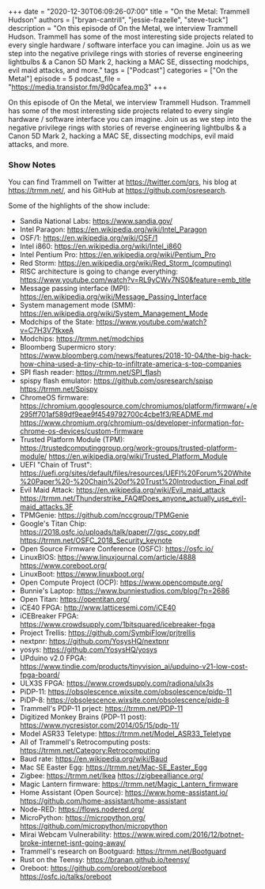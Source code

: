 +++
date = "2020-12-30T06:09:26-07:00"
title = "On the Metal: Trammell Hudson"
authors = ["bryan-cantrill", "jessie-frazelle", "steve-tuck"]
description = "On this episode of On the Metal, we interview Trammell Hudson. Trammell has some of the most interesting side projects related to every single hardware / software interface you can imagine. Join us as we step into the negative privilege rings with stories of reverse engineering lightbulbs & a Canon 5D Mark 2, hacking a MAC SE, dissecting modchips, evil maid attacks, and more."
tags = ["Podcast"]
categories = ["On the Metal"]
episode = 5
podcast_file = "https://media.transistor.fm/9d0cafea.mp3"
+++

On this episode of On the Metal, we interview Trammell Hudson. Trammell has
some of the most interesting side projects related to every single hardware
/ software interface you can imagine. Join us as we step into the negative
privilege rings with stories of reverse engineering lightbulbs & a Canon 5D Mark 2,
hacking a MAC SE, dissecting modchips, evil maid attacks, and more.

### Show Notes

You can find Trammell on Twitter at https://twitter.com/qrs, his
blog at https://trmm.net/, and his GitHub at
https://github.com/osresearch.

Some of the highlights of the show include: 

- Sandia National Labs: https://www.sandia.gov/
- Intel Paragon: https://en.wikipedia.org/wiki/Intel_Paragon
- OSF/1: https://en.wikipedia.org/wiki/OSF/1
- Intel i860: https://en.wikipedia.org/wiki/Intel_i860
- Intel Pentium Pro: https://en.wikipedia.org/wiki/Pentium_Pro
- Red Storm: https://en.wikipedia.org/wiki/Red_Storm_(computing)
- RISC architecture is going to change everything: https://www.youtube.com/watch?v=RL9yCWv7NS0&feature=emb_title
- Message passing interface (MPI): https://en.wikipedia.org/wiki/Message_Passing_Interface
- System management mode (SMM): https://en.wikipedia.org/wiki/System_Management_Mode
- Modchips of the State: https://www.youtube.com/watch?v=C7H3V7tkxeA
- Modchips: https://trmm.net/modchips
- Bloomberg Supermicro story: https://www.bloomberg.com/news/features/2018-10-04/the-big-hack-how-china-used-a-tiny-chip-to-infiltrate-america-s-top-companies
- SPI flash reader: https://trmm.net/SPI_flash
- spispy flash emulator: https://github.com/osresearch/spisp https://trmm.net/Spispy
- ChromeOS firmware: https://chromium.googlesource.com/chromiumos/platform/firmware/+/e295ff701af589df9eae9f4549792700c4cbe1f3/README.md https://www.chromium.org/chromium-os/developer-information-for-chrome-os-devices/custom-firmware
- Trusted Platform Module (TPM): https://trustedcomputinggroup.org/work-groups/trusted-platform-module/ https://en.wikipedia.org/wiki/Trusted_Platform_Module
- UEFI "Chain of Trust": https://uefi.org/sites/default/files/resources/UEFI%20Forum%20White%20Paper%20-%20Chain%20of%20Trust%20Introduction_Final.pdf
- Evil Maid Attack: https://en.wikipedia.org/wiki/Evil_maid_attack https://trmm.net/Thunderstrike_FAQ#Does_anyone_actually_use_evil-maid_attacks.3F
- TPMGenie: https://github.com/nccgroup/TPMGenie
- Google's Titan Chip: https://2018.osfc.io/uploads/talk/paper/7/gsc_copy.pdf https://trmm.net/OSFC_2018_Security_keynote  
- Open Source Firmware Conference (OSFC): https://osfc.io/
- LinuxBIOS: https://www.linuxjournal.com/article/4888 https://www.coreboot.org/
- LinuxBoot: https://www.linuxboot.org/
- Open Compute Project (OCP): https://www.opencompute.org/
- Bunnie's Laptop: https://www.bunniestudios.com/blog/?p=2686
- Open Titan: https://opentitan.org/
- iCE40 FPGA: http://www.latticesemi.com/iCE40
- iCEBreaker FPGA: https://www.crowdsupply.com/1bitsquared/icebreaker-fpga
- Project Trellis: https://github.com/SymbiFlow/prjtrellis
- nextpnr: https://github.com/YosysHQ/nextpnr
- yosys: https://github.com/YosysHQ/yosys
- UPduino v2.0 FPGA: https://www.tindie.com/products/tinyvision_ai/upduino-v21-low-cost-fpga-board/
- ULX3S FPGA: https://www.crowdsupply.com/radiona/ulx3s
- PiDP-11: https://obsolescence.wixsite.com/obsolescence/pidp-11
- PiDP-8: https://obsolescence.wixsite.com/obsolescence/pidp-8
- Trammell's PDP-11 prject: https://trmm.net/PDP-11
- Digitized Monkey Brains (PDP-11 post): https://www.nycresistor.com/2014/05/15/pdp-11/
- Model ASR33 Teletype: https://trmm.net/Model_ASR33_Teletype
- All of Trammell's Retrocomputing posts: https://trmm.net/Category:Retrocomputing
- Baud rate: https://en.wikipedia.org/wiki/Baud
- Mac SE Easter Egg: https://trmm.net/Mac-SE_Easter_Egg
- Zigbee: https://trmm.net/Ikea https://zigbeealliance.org/
- Magic Lantern firmware: https://trmm.net/Magic_Lantern_firmware
- Home Assistant (Open Source): https://www.home-assistant.io/ https://github.com/home-assistant/home-assistant
- Node-RED: https://flows.nodered.org/
- MicroPython: https://micropython.org/ https://github.com/micropython/micropython
- Mirai Webcam Vulnerability: https://www.wired.com/2016/12/botnet-broke-internet-isnt-going-away/ 
- Trammell's research on Bootguard: https://trmm.net/Bootguard
- Rust on the Teensy: https://branan.github.io/teensy/
- Oreboot: https://github.com/oreboot/oreboot https://osfc.io/talks/oreboot
